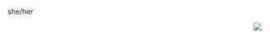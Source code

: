 she/her
<p align="right">   <img src="https://media.tenor.com/_nR-1FLTOAwAAAAi/pixel-cat.gif"/> </p>
